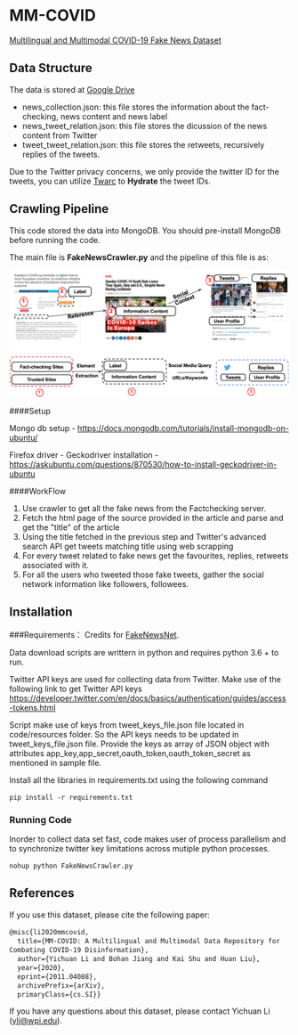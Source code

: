 # MM-COVID
[Multilingual and Multimodal COVID-19 Fake News Dataset](https://arxiv.org/abs/2011.04088)

## Data Structure

The data is stored at [Google Drive](https://drive.google.com/drive/folders/1gd4AvT6BxPRtymmNd9Z7ukyaVhae5s7U?usp=sharing)

- news_collection.json: this file stores the information about the fact-checking, news content and news label
- news_tweet_relation.json: this file stores the dicussion of the news content from Twitter
- tweet_tweet_relation.json: this file stores the retweets, recursively replies of the tweets.

Due to the Twitter privacy concerns, we only provide the twitter ID for the tweets, you can utilize [Twarc](https://github.com/DocNow/twarc) to **Hydrate** the tweet IDs. 

## Crawling Pipeline
This code stored the data into MongoDB. You should pre-install MongoDB before running the code. 

The main file is __FakeNewsCrawler.py__ and the pipeline of this file is as:

![pipeline](./figure/pipeline.png)

####Setup

Mongo db setup - https://docs.mongodb.com/tutorials/install-mongodb-on-ubuntu/

Firefox driver - Geckodriver installation - https://askubuntu.com/questions/870530/how-to-install-geckodriver-in-ubuntu

####WorkFlow
1. Use crawler to get all the fake news from the Factchecking server. 
2. Fetch the html page of the source provided in the article and parse and get the "title" of the article
3. Using the title fetched in the previous step and Twitter's advanced search API get tweets matching title using web scrapping
4. For every tweet related to fake news get the favourites, replies, retweets associated with it.
5. For all the users who tweeted those fake tweets, gather the social network information like followers, followees.

## Installation
###Requirements： 
Credits for [FakeNewsNet](https://github.com/KaiDMML/FakeNewsNet).

Data download scripts are writtern in python and requires python 3.6 + to run. 

Twitter API keys are used for collecting data from Twitter. Make use of the following link to get Twitter API keys
https://developer.twitter.com/en/docs/basics/authentication/guides/access-tokens.html

Script make use of keys from tweet_keys_file.json file located in code/resources folder. So the API keys needs to be updated in tweet_keys_file.json file. Provide the keys as array of JSON object with attributes app_key,app_secret,oauth_token,oauth_token_secret as mentioned in sample file.

Install all the libraries in requirements.txt using the following command

```shell script
pip install -r requirements.txt
```

### Running Code
Inorder to collect data set fast, code makes user of process parallelism and to synchronize twitter key limitations across mutiple python processes. 
```shell script
nohup python FakeNewsCrawler.py
```

## References
If you use this dataset, please cite the following paper:

    
    @misc{li2020mmcovid,
      title={MM-COVID: A Multilingual and Multimodal Data Repository for Combating COVID-19 Disinformation}, 
      author={Yichuan Li and Bohan Jiang and Kai Shu and Huan Liu},
      year={2020},
      eprint={2011.04088},
      archivePrefix={arXiv},
      primaryClass={cs.SI}}
If you have any questions about this dataset, please contact Yichuan Li (yli@wpi.edu).
  